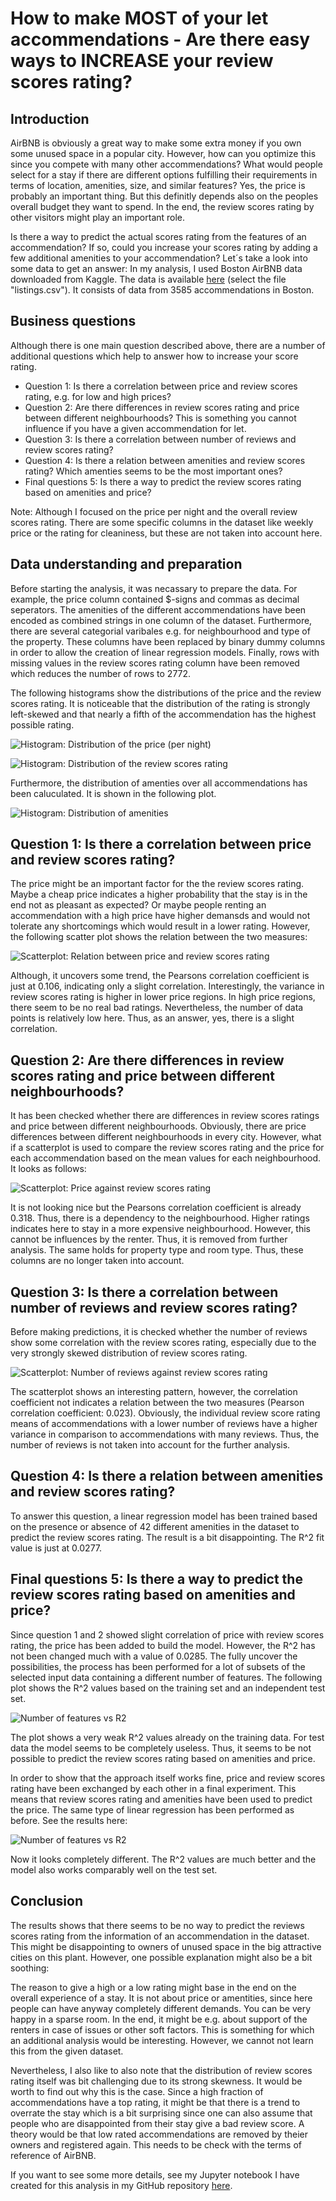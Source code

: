 # How to make MOST of your let accommendations - Are there easy ways to INCREASE your review scores rating?

## Introduction
AirBNB is obviously a great way to make some extra money if you own some unused space in a popular city. However, how can you optimize this since you compete with many other accommendations? What would people select for a stay if there are different options fulfilling their requirements in terms of location, amenities, size, and similar features? Yes, the price is probably an important thing. But this definitly depends also on the peoples overall budget they want to spend. In the end, the review scores rating by other visitors might play an important role.

Is there a way to predict the actual scores rating from the features of an accommendation? If so, could you increase your scores rating by adding a few additional amenities to your accommendation? Let´s take a look into some data to get an answer: In my analysis, I used Boston AirBNB data downloaded from Kaggle. The data is available [here](https://www.kaggle.com/airbnb/boston/data) (select the file "listings.csv"). It consists of data from 3585 accommendations in Boston.

## Business questions
Although there is one main question described above, there are a number of additional questions which help to answer how to increase your score rating.

* Question 1: Is there a correlation between price and review scores rating, e.g. for low and high prices?
* Question 2: Are there differences in review scores rating and price between different neighbourhoods? This is something you cannot influence if you have a given accommendation for let.
* Question 3: Is there a correlation between number of reviews and review scores rating?
* Question 4: Is there a relation between amenities and review scores rating? Which amenties seems to be the most important ones?
* Final questions 5: Is there a way to predict the review scores rating based on amenities and price?

Note: Although I focused on the price per night and the overall review scores rating. There are some specific columns in the dataset like weekly price or the rating for cleaniness, but these are not taken into account here. 

## Data understanding and preparation
Before starting the analysis, it was necassary to prepare the data. For example, the price column contained $-signs and commas as decimal seperators. The amenities of the different accommendations have been encoded as combined strings in one column of the dataset. Furthermore, there are several categorial varibales e.g. for neighbourhood and type of the property. These columns have been replaced by binary dummy columns in order to allow the creation of linear regression models. Finally, rows with missing values in the review scores rating column have been removed which reduces the number of rows to 2772.

The following histograms show the distributions of the price and the review scores rating. It is noticeable that the distribution of the rating is strongly left-skewed and that nearly a fifth of the accommendation has the highest possible rating.

![Histogram: Distribution of the price (per night)](./images/price_hist.png "Distribution of the price (per night)")

![Histogram: Distribution of the review scores rating](./images/review_scores_rating_hist.png "Distribution of the review scores rating")

Furthermore, the distribution of amenties over all accommendations has been caluculated. It is shown in the following plot.

![Histogram: Distribution of amenities](./images/amenities_hist.png "Distribution of amenities")

## Question 1: Is there a correlation between price and review scores rating?
The price might be an important factor for the the review scores rating. Maybe a cheap price indicates a higher probability that the stay is in the end not as pleasant as expected? Or maybe people renting an accommendation with a high price have higher demansds and would not tolerate any shortcomings which would result in a lower rating. However, the following scatter plot shows the relation between the two measures:

![Scatterplot: Relation between price and review scores rating](./images/question1.png "Relation between price and review scores rating")

Although, it uncovers some trend, the Pearsons correlation coefficient is just at 0.106, indicating only a slight correlation. Interestingly, the variance in review scores rating is higher in lower price regions. In high price regions, there seem to be no real bad ratings. Nevertheless, the number of data points is relatively low here. Thus, as an answer, yes, there is a slight correlation.

## Question 2: Are there differences in review scores rating and price between different neighbourhoods?
It has been checked whether there are differences in review scores ratings and price between different neighbourhoods. Obviously, there are price differences between different neighbourhoods in every city. However, what if a scatterplot is used to compare the review scores rating and the price for each accommendation based on the mean values for each neighbourhood. It looks as follows:

![Scatterplot: Price against review scores rating](./images/question2.png "Price against review scores rating")

It is not looking nice but the Pearsons correlation coefficient is already 0.318. Thus, there is a dependency to the neighbourhood. Higher ratings indicates here to stay in a more expensive neighbourhood. However, this cannot be influences by the renter. Thus, it is removed from further analysis. The same holds for property type and room type. Thus, these columns are no longer taken into account.

## Question 3: Is there a correlation between number of reviews and review scores rating?
Before making predictions, it is checked whether the number of reviews show some correlation with the review scores rating, especially due to the very strongly skewed distribution of review scores rating.

![Scatterplot: Number of reviews against review scores rating](./images/question3.png "Number of reviews against review scores rating")

The scatterplot shows an interesting pattern, however, the correlation coefficient not indicates a relation between the two measures (Pearson correlation coefficient: 0.023). Obviously, the individual review score rating means of accommendations with a lower number of reviews have a higher variance in comparison to accommendations with many reviews. Thus, the number of reviews is not taken into account for the further analysis.

## Question 4: Is there a relation between amenities and review scores rating?
To answer this question, a linear regression model has been trained based on the presence or absence of 42 different amenities in the dataset to predict the review scores rating. The result is a bit disappointing. The R^2 fit value is just at 0.0277.

## Final questions 5: Is there a way to predict the review scores rating based on amenities and price?
Since question 1 and 2 showed slight correlation of price with review scores rating, the price has been added to build the model. However, the R^2 has not been changed much with a value of 0.0285. The fully uncover the possibilities, the process has been performed for a lot of subsets of the selected input data containing a different number of features. The following plot shows the R^2 values based on the training set and an independent test set.

![Number of features vs R2](./images/question5-1.png "Number of features vs R2")

The plot shows a very weak R^2 values already on the training data. For test data the model seems to be completely useless. Thus, it seems to be not possible to predict the review scores rating based on amenities and price.

In order to show that the approach itself works fine, price and review scores rating have been exchanged by each other in a final experiment. This means that review scores rating and amenities have been used to predict the price. The same type of linear regression has been performed as before. See the results here:

![Number of features vs R2](./images/question5-2.png "Number of features vs R2")

Now it looks completely different. The R^2 values are much better and the model also works comparably well on the test set.

## Conclusion
The results shows that there seems to be no way to predict the reviews scores rating from the information of an accommendation in the dataset. This might be disappointing to owners of unused space in the big attractive cities on this plant. However, one possible explanation might also be a bit soothing:

The reason to give a high or a low rating might base in the end on the overall experience of a stay. It is not about price or amentities, since here people can have anyway completely different demands. You can be very happy in a sparse room. In the end, it might be e.g. about support of the renters in case of issues or other soft factors. This is something for which an additional analysis would be interesting. However, we cannot not learn this from the given dataset.

Nevertheless, I also like to also note that the distribution of review scores rating itself was bit challenging due to its strong skewness. It would be worth to find out why this is the case. Since a high fraction of accommendations have a top rating, it might be that there is a trend to overrate the stay which is a bit surprising since one can also assume that people who are disappointed from their stay give a bad review score. A theory would be that low rated accommendations are removed by theier owners and registered again. This needs to be check with the terms of reference of AirBNB.

If you want to see some more details, see my Jupyter notebook I have created for this analysis in my GitHub repository [here](https://github.com/MiRoDS/DataScience_Project1).
